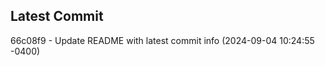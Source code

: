 
## Latest Commit
66c08f9 - Update README with latest commit info (2024-09-04 10:24:55 -0400) <Yunxi-Zhou>

